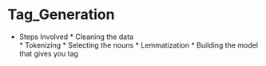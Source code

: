 # Tag_Generation

* Steps Involved
         * Cleaning the data     
         * Tokenizing
         * Selecting the nouns
         * Lemmatization
         * Building the model that gives you tag
         
